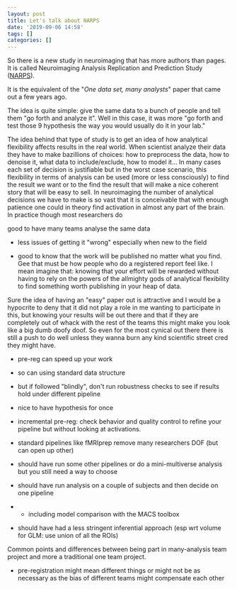 ```yaml
---
layout: post
title: Let's talk about NARPS
date: '2019-09-06 14:58'
tags: []
categories: []
---
```


So there is a new study in neuroimaging that has more authors than pages. It is called Neuroimaging Analysis Replication and Prediction Study ([NARPS](www.narps.info)).

It is the equivalent of the "_One data set, many analysts_" paper that came out a few years ago.

The idea is quite simple: give the same data to a bunch of people and tell them "go forth and analyze it". Well in this case, it was more "go forth and test those 9 hypothesis the way you would usually do it in your lab."

The idea behind that type of study is to get an idea of how analytical flexibility affects results in the real world. When scientist analyze their data they have to make bazillions of choices: how to preprocess the data, how to denoise it, what data to include/exclude, how to model it... In many cases each set of decision is justifiable but in the worst case scenario, this flexibility in terms of analysis can be used (more or less consciously) to find the result we want or to the find the result that will make a nice coherent story that will be easy to sell. In neuroimaging the number of analytical decisions we have to make is so vast that it is conceivable that with enough patience one could in theory find activation in almost any part of the brain. In practice though most researchers do

good to have many teams analyse the same data
 - less issues of getting it "wrong" especially when new to the field

- good to know that the work will be published no matter what you find. Gee that must be how people who do a registered report feel like. I mean imagine that: knowing that your effort will be rewarded without having to rely on the powers of the allmighty gods of analytical flexibility to find something worth publishing in your heap of data.

Sure the idea of having an "easy" paper out is attractive and I would be a hypocrite to deny that it did not play a role in me wanting to participate in this, but knowing your results will be out there and that if they are completely out of whack with the rest of the teams this might make you look like a big dumb doofy doof. So even for the most cynical out there there is still a push to do well unless they wanna burn any kind scientific street cred they might have.

- pre-reg can speed up your work
- so can using standard data structure
- but if followed "blindly", don't run robustness checks to see if results hold under different pipeline

- nice to have hypothesis for once

- incremental pre-reg: check behavior and quality control to refine your pipeline but without looking at activations.

- standard pipelines like fMRIprep remove many researchers DOF (but can open up other)

- should have run some other pipelines or do a mini-multiverse analysis but you still need a way to choose

- should have run analysis on a couple of subjects and then decide on one pipeline
-  - including model comparison with the MACS toolbox

- should have had a less stringent inferential approach (esp wrt volume for GLM: use union of all the ROIs)


Common points and differences between being part in many-analysis team project and more a traditional one team project.
- pre-registration might mean different things or might not be as necessary as the bias of different teams might compensate each other
